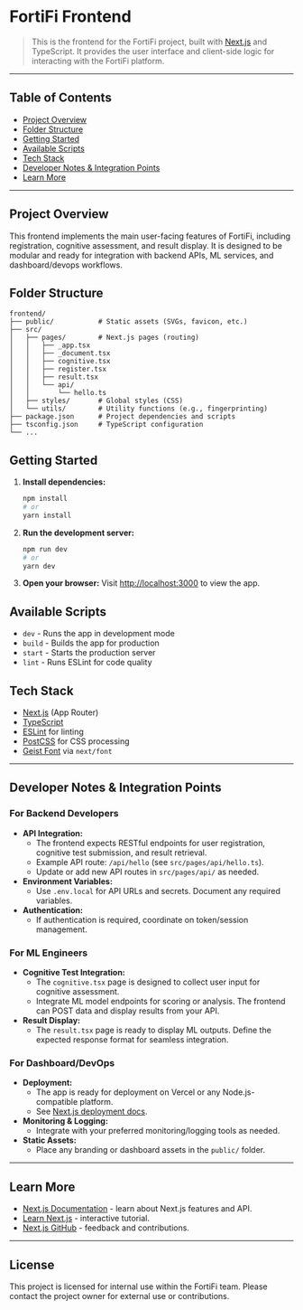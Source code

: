 
# FortiFi Frontend

>This is the frontend for the FortiFi project, built with [Next.js](https://nextjs.org) and TypeScript. It provides the user interface and client-side logic for interacting with the FortiFi platform.

---

## Table of Contents
- [Project Overview](#project-overview)
- [Folder Structure](#folder-structure)
- [Getting Started](#getting-started)
- [Available Scripts](#available-scripts)
- [Tech Stack](#tech-stack)
- [Developer Notes & Integration Points](#developer-notes--integration-points)
- [Learn More](#learn-more)

---

## Project Overview
This frontend implements the main user-facing features of FortiFi, including registration, cognitive assessment, and result display. It is designed to be modular and ready for integration with backend APIs, ML services, and dashboard/devops workflows.

## Folder Structure

```
frontend/
├── public/           # Static assets (SVGs, favicon, etc.)
├── src/
│   ├── pages/        # Next.js pages (routing)
│   │   ├── _app.tsx
│   │   ├── _document.tsx
│   │   ├── cognitive.tsx
│   │   ├── register.tsx
│   │   ├── result.tsx
│   │   └── api/
│   │       └── hello.ts
│   ├── styles/       # Global styles (CSS)
│   └── utils/        # Utility functions (e.g., fingerprinting)
├── package.json      # Project dependencies and scripts
├── tsconfig.json     # TypeScript configuration
└── ...
```

## Getting Started

1. **Install dependencies:**
   ```bash
   npm install
   # or
   yarn install
   ```

2. **Run the development server:**
   ```bash
   npm run dev
   # or
   yarn dev
   ```

3. **Open your browser:**
   Visit [http://localhost:3000](http://localhost:3000) to view the app.

## Available Scripts

- `dev` - Runs the app in development mode
- `build` - Builds the app for production
- `start` - Starts the production server
- `lint` - Runs ESLint for code quality

## Tech Stack
- [Next.js](https://nextjs.org/) (App Router)
- [TypeScript](https://www.typescriptlang.org/)
- [ESLint](https://eslint.org/) for linting
- [PostCSS](https://postcss.org/) for CSS processing
- [Geist Font](https://vercel.com/font) via `next/font`

---

## Developer Notes & Integration Points

### For Backend Developers
- **API Integration:**
  - The frontend expects RESTful endpoints for user registration, cognitive test submission, and result retrieval.
  - Example API route: `/api/hello` (see `src/pages/api/hello.ts`).
  - Update or add new API routes in `src/pages/api/` as needed.
- **Environment Variables:**
  - Use `.env.local` for API URLs and secrets. Document any required variables.
- **Authentication:**
  - If authentication is required, coordinate on token/session management.

### For ML Engineers
- **Cognitive Test Integration:**
  - The `cognitive.tsx` page is designed to collect user input for cognitive assessment.
  - Integrate ML model endpoints for scoring or analysis. The frontend can POST data and display results from your API.
- **Result Display:**
  - The `result.tsx` page is ready to display ML outputs. Define the expected response format for seamless integration.

### For Dashboard/DevOps
- **Deployment:**
  - The app is ready for deployment on Vercel or any Node.js-compatible platform.
  - See [Next.js deployment docs](https://nextjs.org/docs/pages/building-your-application/deploying).
- **Monitoring & Logging:**
  - Integrate with your preferred monitoring/logging tools as needed.
- **Static Assets:**
  - Place any branding or dashboard assets in the `public/` folder.

---

## Learn More

- [Next.js Documentation](https://nextjs.org/docs) - learn about Next.js features and API.
- [Learn Next.js](https://nextjs.org/learn-pages-router) - interactive tutorial.
- [Next.js GitHub](https://github.com/vercel/next.js) - feedback and contributions.

---

## License
This project is licensed for internal use within the FortiFi team. Please contact the project owner for external use or contributions.

